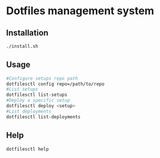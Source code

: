 # Dotfiles management system

## Installation
```bash
./install.sh
```

## Usage
```bash
#Configure setups repo path 
dotfilesctl config repo=/path/to/repo
#List setups
dotfilesctl list-setups
#Deploy a specific setup
dotfilesctl deploy <setup>
#List deployments
dotfilesctl list-deployments
```

## Help
```bash
dotfilesctl help
```
